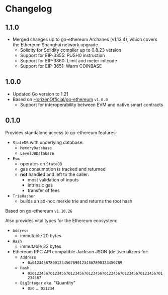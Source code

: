 # Changelog

## 1.1.0
- Merged changes up to go-ethereum Archanes (v1.13.4), which covers the Ethereum Shanghai network upgrade.
  - Solidity for Solidity compiler up to 0.8.23 version
  - Support for EIP-3855: PUSH0 instruction
  - Support for EIP-3860: Limit and meter initcode
  - Support for EIP-3651: Warm COINBASE

## 1.0.0

- Updated Go version to 1.21
- Based on [HorizenOfficial/go-ethereum](https://github.com/HorizenOfficial/go-ethereum) `v1.0.0`
  - Support for interoperability between EVM and native smart contracts

## 0.1.0

Provides standalone access to go-ethereum features:
- `StateDB` with underlying database:
  - `MemoryDatabase`
  - `LevelDBDatabase`
- `Evm`
  - operates on `StateDB`
  - gas consumption is tracked and returned
  - **not** handled and left to the caller:
    - most validation of inputs
    - intrinsic gas
    - transfer of fees
- `TrieHasher`
  - builds an ad-hoc merkle trie and returns the root hash

Based on go-ethereum `v1.10.26`

Also provides vital types for the Ethereum ecosystem:
- `Address`
  - immutable 20 bytes
- `Hash`
  - immutable 32 bytes
- Ethereum RPC API compatible Jackson JSON (de-)serializers for:
  - `Address`
    - `0x0123456789012345678901234567890123456789`
  - `Hash`
    - `0x0123456701234567012345670123456701234567012345670123456701234567`
  - `BigInteger` aka. "Quantity"
    - `0x0` ... `0x1234`
